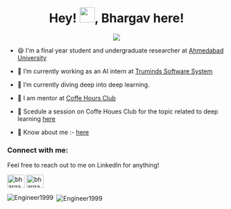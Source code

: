 <h1 align="center"> Hey! <img src="https://raw.githubusercontent.com/MartinHeinz/MartinHeinz/master/wave.gif" width="35px">, Bhargav here!</h1>

<p align="center">
<img src="Images/hello.gif">
</p>

- 😄 I'm a final year student and undergraduate researcher at [Ahmedabad University](ahduni.edu.in)

- 🔭 I’m currently working as an AI intern at [Truminds Software System](https://www.truminds.com/)

- 🌱 I’m currently diving deep into deep learning.

- 👯 I am mentor at [Coffe Hours Club](https://www.coffeehours.club/})
- 💬 Scedule a session on Coffe Houes Club for the topic related to deep learning [here](https://calendly.com/bhargavpatel/coffeehourssessions?month=2020-12)

- 📄 Know about me :- [here](https://www.kickresume.com/cv/Bhargav-Patel/)


<h3 align="left">Connect with me:</h3>
Feel free to reach out to me on LinkedIn for anything!
<p align="left">
<a href="https://www.linkedin.com/in/bhargav-p-patel/" target="blank"><img align="center" src="https://cdn.jsdelivr.net/npm/simple-icons@3.0.1/icons/linkedin.svg" alt="bhargav-p-patel" height="30" width="40" /></a>
<a href="https://www.instagram.com/bhargav.p.patel/" target="blank"><img align="center" src="https://cdn.jsdelivr.net/npm/simple-icons@3.0.1/icons/instagram.svg" alt="bhargav.p.patel" height="30" width="40" /></a>
</p>

<p><img align="left" src="https://github-readme-stats.vercel.app/api/top-langs?username=Engineer1999&show_icons=true&locale=en&layout=compact" alt="Engineer1999" /></p>

<p>&nbsp;<img align="center" src="https://github-readme-stats.vercel.app/api?username=Engineer1999&show_icons=true&locale=en" alt="Engineer1999" /></p>




